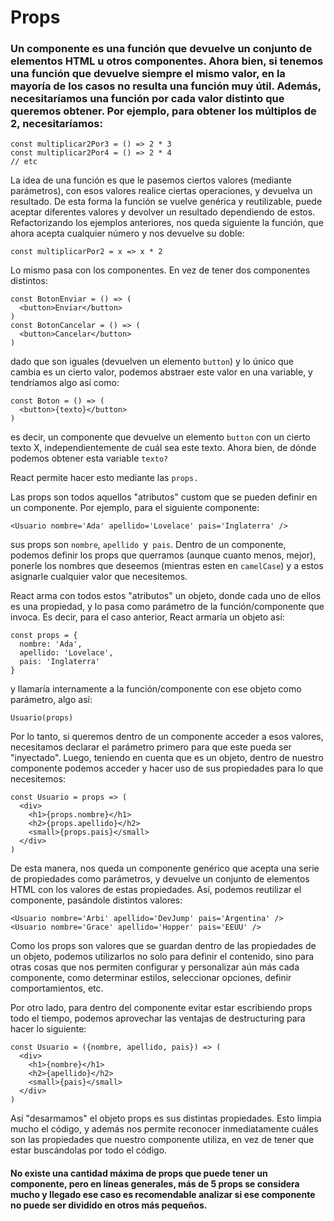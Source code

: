 # Props

### Un componente es una función que devuelve un conjunto de elementos HTML u otros componentes. Ahora bien, si tenemos una función que devuelve siempre el mismo valor, en la mayoría de los casos no resulta una función muy útil. Además, necesitaríamos una función por cada valor distinto que queremos obtener. Por ejemplo, para obtener los múltiplos de 2, necesitaríamos:
```
const multiplicar2Por3 = () => 2 * 3
const multiplicar2Por4 = () => 2 * 4
// etc
```

La idea de una función es que le pasemos ciertos valores (mediante parámetros), con esos valores realice ciertas operaciones, y devuelva un resultado. De esta forma la función se vuelve genérica y reutilizable, puede aceptar diferentes valores y devolver un resultado dependiendo de estos. Refactorizando los ejemplos anteriores, nos queda siguiente la función, que ahora acepta cualquier número y nos devuelve su doble:
```
const multiplicarPor2 = x => x * 2
```
Lo mismo pasa con los componentes. En vez de tener dos componentes distintos:
```
const BotonEnviar = () => (
  <button>Enviar</button>
)
const BotonCancelar = () => (
  <button>Cancelar</button>
)
```

dado que son iguales (devuelven un elemento ```button```) y lo único que cambia es un cierto valor, podemos abstraer este valor en una variable, y tendríamos algo así como:
```
const Boton = () => (
  <button>{texto}</button>
)
```
es decir, un componente que devuelve un elemento ```button``` con un cierto texto X, independientemente de cuál sea este texto. Ahora bien, de dónde podemos obtener esta variable ```texto?```

React permite hacer esto mediante las ```props.```

Las props son todos aquellos "atributos" custom que se pueden definir en un componente. Por ejemplo, para el siguiente componente:
```
<Usuario nombre='Ada' apellido='Lovelace' pais='Inglaterra' />
```
sus props son ```nombre```, ```apellido ```y``` pais```. Dentro de un componente, podemos definir los props que querramos (aunque cuanto menos, mejor), ponerle los nombres que deseemos (mientras esten en ```camelCase```) y a estos asignarle cualquier valor que necesitemos.

React arma con todos estos "atributos" un objeto, donde cada uno de ellos es una propiedad, y lo pasa como parámetro de la función/componente que invoca. Es decir, para el caso anterior, React armaría un objeto así:
```
const props = {
  nombre: 'Ada',
  apellido: 'Lovelace',
  pais: 'Inglaterra'
}
```
y llamaría internamente a la función/componente con ese objeto como parámetro, algo así:
```
Usuario(props)
```
Por lo tanto, si queremos dentro de un componente acceder a esos valores, necesitamos declarar el parámetro primero para que este pueda ser "inyectado". Luego, teniendo en cuenta que es un objeto, dentro de nuestro componente podemos acceder y hacer uso de sus propiedades para lo que necesitemos:
```
const Usuario = props => (
  <div>
    <h1>{props.nombre}</h1>
    <h2>{props.apellido}</h2>
    <small>{props.pais}</small>
  </div>
)
```
De esta manera, nos queda un componente genérico que acepta una serie de propiedades como parámetros, y devuelve un conjunto de elementos HTML con los valores de estas propiedades. Así, podemos reutilizar el componente, pasándole distintos valores:
```
<Usuario nombre='Arbi' apellido='DevJump' pais='Argentina' />
<Usuario nombre='Grace' apellido='Hopper' pais='EEUU' />
```
Como los props son valores que se guardan dentro de las propiedades de un objeto, podemos utilizarlos no solo para definir el contenido, sino para otras cosas que nos permiten configurar y personalizar aún más cada componente, como determinar estilos, seleccionar opciones, definir comportamientos, etc.

Por otro lado, para dentro del componente evitar estar escribiendo props todo el tiempo, podemos aprovechar las ventajas de destructuring para hacer lo siguiente:
```
const Usuario = ({nombre, apellido, pais}) => (
  <div>
    <h1>{nombre}</h1>
    <h2>{apellido}</h2>
    <small>{pais}</small>
  </div>
)
```
Así "desarmamos" el objeto props es sus distintas propiedades. Esto limpia mucho el código, y además nos permite reconocer inmediatamente cuáles son las propiedades que nuestro componente utiliza, en vez de tener que estar buscándolas por todo el código.

#### No existe una cantidad máxima de props que puede tener un componente, pero en líneas generales, más de 5 props se considera mucho y llegado ese caso es recomendable analizar si ese componente no puede ser dividido en otros más pequeños.